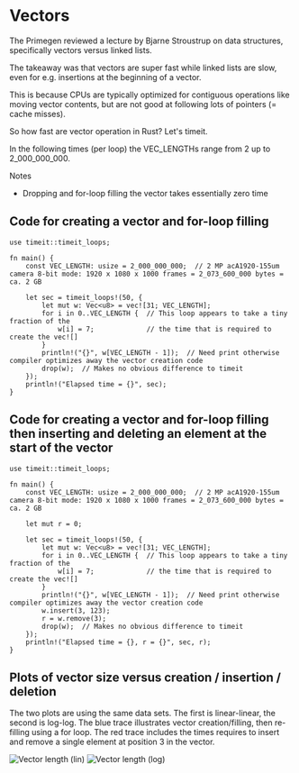 # Vectors

The Primegen reviewed a lecture by Bjarne Stroustrup on data structures, specifically vectors versus linked lists.

The takeaway was that vectors are super fast while linked lists are slow, even for e.g. insertions at the beginning of a vector.

This is because CPUs are typically optimized for contiguous operations like moving vector contents, but are not good at following lots of pointers (= cache misses). 

So how fast are vector operation in Rust? Let's timeit.

In the following times (per loop) the VEC_LENGTHs range from 2 up to 2_000_000_000.

Notes
- Dropping and for-loop filling the vector takes essentially zero time

## Code for creating a vector and for-loop filling

```
use timeit::timeit_loops;

fn main() {
    const VEC_LENGTH: usize = 2_000_000_000;  // 2 MP acA1920-155um camera 8-bit mode: 1920 x 1080 x 1000 frames = 2_073_600_000 bytes = ca. 2 GB

    let sec = timeit_loops!(50, {
        let mut w: Vec<u8> = vec![31; VEC_LENGTH];
        for i in 0..VEC_LENGTH {  // This loop appears to take a tiny fraction of the 
            w[i] = 7;             // the time that is required to create the vec![]
        }
        println!("{}", w[VEC_LENGTH - 1]);  // Need print otherwise compiler optimizes away the vector creation code
        drop(w);  // Makes no obvious difference to timeit
    });
    println!("Elapsed time = {}", sec);
}
```

## Code for creating a vector and for-loop filling then inserting and deleting an element at the start of the vector

```
use timeit::timeit_loops;

fn main() {
    const VEC_LENGTH: usize = 2_000_000_000;  // 2 MP acA1920-155um camera 8-bit mode: 1920 x 1080 x 1000 frames = 2_073_600_000 bytes = ca. 2 GB

    let mut r = 0;

    let sec = timeit_loops!(50, {
        let mut w: Vec<u8> = vec![31; VEC_LENGTH];
        for i in 0..VEC_LENGTH {  // This loop appears to take a tiny fraction of the 
            w[i] = 7;             // the time that is required to create the vec![]
        }
        println!("{}", w[VEC_LENGTH - 1]);  // Need print otherwise compiler optimizes away the vector creation code
        w.insert(3, 123);
        r = w.remove(3);
        drop(w);  // Makes no obvious difference to timeit
    });
    println!("Elapsed time = {}, r = {}", sec, r);
}

```
## Plots of vector size versus creation / insertion / deletion

The two plots are using the same data sets. The first is linear-linear, the second is log-log. The blue trace illustrates vector creation/filling, then re-filling using a for loop. The red trace includes the times requires to insert and remove a single element at position 3 in the vector.

![Vector length (lin)](https://github.com/user-attachments/assets/0e51e932-378d-4e78-973b-dd7c97c8d85b)
![Vector length (log)](https://github.com/user-attachments/assets/d87409dd-ac70-4fa6-8307-a551d808c9ce)
